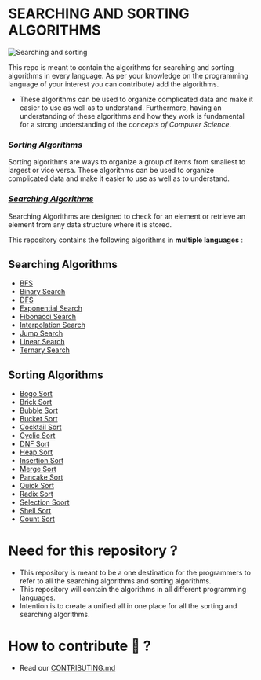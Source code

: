 # SEARCHING AND SORTING ALGORITHMS

![Searching and sorting](https://user-images.githubusercontent.com/91843271/191082254-748a2062-70a5-41b5-80fa-ed0d8681ecb4.png)

This repo is meant to contain the algorithms for searching and sorting algorithms in every language. As per your knowledge on the programming language of your interest you can contribute/ add the algorithms.


- These algorithms can be used to organize complicated data and make it easier to use as well as to understand. Furthermore, having an understanding of these algorithms and how they work is fundamental for a strong understanding of the *concepts of Computer Science*.


### *Sorting Algorithms*

Sorting algorithms are ways to organize a group of items from smallest to largest or vice versa. These algorithms can be used to organize complicated data and make it easier to use as well as to understand.

### <u>*Searching Algorithms*</u>
Searching Algorithms are designed to check for an element or retrieve an element from any data structure where it is stored.

This repository contains the following algorithms in **multiple languages** :


## Searching Algorithms
- [BFS](https://github.com/4N1Z/Sorting-Searching-Algorithms/tree/main/Searching/BFS)
- [Binary Search](https://github.com/4N1Z/Sorting-Searching-Algorithms/tree/main/Searching/Binary-Search)
- [DFS](https://github.com/4N1Z/Sorting-Searching-Algorithms/tree/main/Searching/DFS)
- [Exponential Search](https://github.com/Jovin247/Sorting-Searching-Algorithms/tree/main/Searching/Exponential-Search)
- [Fibonacci Search](https://github.com/4N1Z/Sorting-Searching-Algorithms/tree/main/Searching/Fibonacci%20Search)
- [Interpolation Search](https://github.com/4N1Z/Sorting-Searching-Algorithms/tree/main/Searching/Interpolation-Search)
- [Jump Search](https://github.com/4N1Z/Sorting-Searching-Algorithms/tree/main/Searching/Jump-Search) 
- [Linear Search](https://github.com/4N1Z/Sorting-Searching-Algorithms/tree/main/Searching/Linear-Search)
- [Ternary Search](https://github.com/Jovin247/Sorting-Searching-Algorithms/tree/main/Searching/Ternary-Search)

## Sorting Algorithms
- [Bogo Sort](https://github.com/4N1Z/Sorting-Searching-Algorithms/tree/main/Sorting/Bogo%20Sort)
- [Brick Sort](https://github.com/Jovin247/Sorting-Searching-Algorithms/tree/main/Sorting/BrickSort)
- [Bubble Sort](https://github.com/4N1Z/Sorting-Searching-Algorithms/tree/main/Sorting/Bubble%20Sort)
- [Bucket Sort](https://github.com/4N1Z/Sorting-Searching-Algorithms/tree/main/Sorting/Bucket-Sort)
- [Cocktail Sort](https://github.com/Jovin247/Sorting-Searching-Algorithms/tree/main/Sorting/Cocktail%20Sort)
- [Cyclic Sort](https://github.com/Jovin247/Sorting-Searching-Algorithms/tree/main/Sorting/CyclicSort)
- [DNF Sort](https://github.com/Jovin247/Sorting-Searching-Algorithms/tree/main/Sorting/DNF%20Sort)
- [Heap Sort](https://github.com/Jovin247/Sorting-Searching-Algorithms/tree/main/Sorting/Heap%20Sort)
- [Insertion Sort](https://github.com/4N1Z/Sorting-Searching-Algorithms/tree/main/Sorting/Insertion%20Sort)
- [Merge Sort](https://github.com/4N1Z/Sorting-Searching-Algorithms/tree/main/Sorting/Merge-Sort)
- [Pancake Sort](https://github.com/Jovin247/Sorting-Searching-Algorithms/tree/main/Sorting/Pancake%20Sorting)
- [Quick Sort](https://github.com/4N1Z/Sorting-Searching-Algorithms/tree/main/Sorting/Quick%20Sort)
- [Radix Sort](https://github.com/4N1Z/Sorting-Searching-Algorithms/tree/main/Sorting/Radix%20Sort)
- [Selection Soort](https://github.com/4N1Z/Sorting-Searching-Algorithms/tree/main/Sorting)
- [Shell Sort](https://github.com/Jovin247/Sorting-Searching-Algorithms/tree/main/Sorting/Shell%20Sort)
- [Count Sort](https://github.com/4N1Z/Sorting-Searching-Algorithms/tree/main/Sorting/countsort)


# Need for this repository ? 
- This repository is meant to be a one destination for the programmers to refer to all the searching algorithms and sorting algorithms. 
- This repository will contain the algorithms in all different programming languages.
- Intention is to create a unified all in one place for all the sorting and searching algorithms.

# How to contribute 🤔 ?
- Read our [CONTRIBUTING.md](https://github.com/4N1Z/Sorting-Searching-Algorithms/blob/main/CONTRIBUTING.md)

